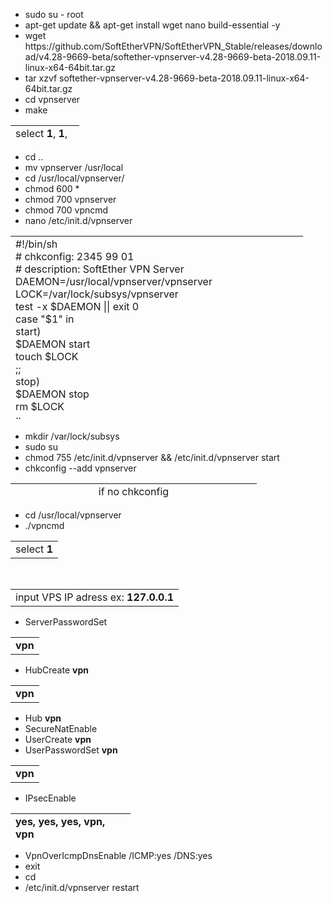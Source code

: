 <ul>
<li><span data-sheets-value="{&quot;1&quot;:2,&quot;2&quot;:&quot;sudo su - root&quot;}" data-sheets-userformat="{&quot;2&quot;:33554432,&quot;28&quot;:1}">sudo su - root</span></li>
<li><span data-sheets-value="{&quot;1&quot;:2,&quot;2&quot;:&quot;sudo su - root&quot;}" data-sheets-userformat="{&quot;2&quot;:33554432,&quot;28&quot;:1}">apt-get update &amp;&amp; apt-get install wget nano build-essential -y</span></li>
<li><span data-sheets-value="{&quot;1&quot;:2,&quot;2&quot;:&quot;sudo su - root&quot;}" data-sheets-userformat="{&quot;2&quot;:33554432,&quot;28&quot;:1}">wget https://github.com/SoftEtherVPN/SoftEtherVPN_Stable/releases/download/v4.28-9669-beta/softether-vpnserver-v4.28-9669-beta-2018.09.11-linux-x64-64bit.tar.gz</span></li>
<li><span data-sheets-value="{&quot;1&quot;:2,&quot;2&quot;:&quot;sudo su - root&quot;}" data-sheets-userformat="{&quot;2&quot;:33554432,&quot;28&quot;:1}">tar xzvf softether-vpnserver-v4.28-9669-beta-2018.09.11-linux-x64-64bit.tar.gz</span></li>
<li><span data-sheets-value="{&quot;1&quot;:2,&quot;2&quot;:&quot;sudo su - root&quot;}" data-sheets-userformat="{&quot;2&quot;:33554432,&quot;28&quot;:1}">cd vpnserver</span></li>
<li><span data-sheets-value="{&quot;1&quot;:2,&quot;2&quot;:&quot;sudo su - root&quot;}" data-sheets-userformat="{&quot;2&quot;:33554432,&quot;28&quot;:1}">make</span></li>
</ul>
<table style="height: 26px; width: 110px;">
<tbody>
<tr>
<td style="width: 102px;">select <strong>1</strong>, <strong>1</strong>, <strong>1</strong></td>
</tr>
</tbody>
</table>
<ul>
<li><span data-sheets-value="{&quot;1&quot;:2,&quot;2&quot;:&quot;sudo su - root&quot;}" data-sheets-userformat="{&quot;2&quot;:33554432,&quot;28&quot;:1}">cd ..</span></li>
<li><span data-sheets-value="{&quot;1&quot;:2,&quot;2&quot;:&quot;sudo su - root&quot;}" data-sheets-userformat="{&quot;2&quot;:33554432,&quot;28&quot;:1}">mv vpnserver /usr/local</span></li>
<li><span data-sheets-value="{&quot;1&quot;:2,&quot;2&quot;:&quot;sudo su - root&quot;}" data-sheets-userformat="{&quot;2&quot;:33554432,&quot;28&quot;:1}">cd /usr/local/vpnserver/</span></li>
<li><span data-sheets-value="{&quot;1&quot;:2,&quot;2&quot;:&quot;chmod 600 *&quot;}" data-sheets-userformat="{&quot;2&quot;:33554432,&quot;28&quot;:1}">chmod 600 *</span></li>
<li><span data-sheets-value="{&quot;1&quot;:2,&quot;2&quot;:&quot;chmod 600 *&quot;}" data-sheets-userformat="{&quot;2&quot;:33554432,&quot;28&quot;:1}">chmod 700 vpnserver</span></li>
<li><span data-sheets-value="{&quot;1&quot;:2,&quot;2&quot;:&quot;chmod 600 *&quot;}" data-sheets-userformat="{&quot;2&quot;:33554432,&quot;28&quot;:1}">chmod 700 vpncmd</span></li>
<li><span data-sheets-value="{&quot;1&quot;:2,&quot;2&quot;:&quot;chmod 600 *&quot;}" data-sheets-userformat="{&quot;2&quot;:33554432,&quot;28&quot;:1}">nano /etc/init.d/vpnserver</span></li>
</ul>
<table style="height: 296px;" width="462">
<tbody>
<tr>
<td style="width: 452px;">#!/bin/sh<br /># chkconfig: 2345 99 01<br /># description: SoftEther VPN Server<br />DAEMON=/usr/local/vpnserver/vpnserver<br />LOCK=/var/lock/subsys/vpnserver<br />test -x $DAEMON || exit 0<br />case "$1" in<br />start)<br />$DAEMON start<br />touch $LOCK<br />;;<br />stop)<br />$DAEMON stop<br />rm $LOCK<br />;;<br />restart)<br />$DAEMON stop<br />sleep 3<br />$DAEMON start<br />;;<br />*)<br />echo "Usage: $0 {start|stop|restart}"<br />exit 1<br />esac<br />exit 0</td>
</tr>
<tr>
<td style="width: 452px;">press <strong>ctrl+O</strong> to save</td>
</tr>
</tbody>
</table>
<ul>
<li><span data-sheets-value="{&quot;1&quot;:2,&quot;2&quot;:&quot;mkdir /var/lock/subsys&quot;}" data-sheets-userformat="{&quot;2&quot;:33554432,&quot;28&quot;:1}">mkdir /var/lock/subsys</span></li>
<li><span data-sheets-value="{&quot;1&quot;:2,&quot;2&quot;:&quot;mkdir /var/lock/subsys&quot;}" data-sheets-userformat="{&quot;2&quot;:33554432,&quot;28&quot;:1}">sudo su</span></li>
<li><span data-sheets-value="{&quot;1&quot;:2,&quot;2&quot;:&quot;mkdir /var/lock/subsys&quot;}" data-sheets-userformat="{&quot;2&quot;:33554432,&quot;28&quot;:1}">chmod 755 /etc/init.d/vpnserver &amp;&amp; /etc/init.d/vpnserver start</span></li>
<li><span data-sheets-value="{&quot;1&quot;:2,&quot;2&quot;:&quot;mkdir /var/lock/subsys&quot;}" data-sheets-userformat="{&quot;2&quot;:33554432,&quot;28&quot;:1}">chkconfig --add vpnserver</span></li>
</ul>
<table style="height: 26px;" width="388">
<tbody>
<tr>
<td style="width: 378px; text-align: center;">if no chkconfig</td>
</tr>
<tr>
<td style="width: 378px;">
<ul>
<li><span data-sheets-value="{&quot;1&quot;:2,&quot;2&quot;:&quot;nano /lib/systemd/system/vpnserver.service&quot;}" data-sheets-userformat="{&quot;2&quot;:515,&quot;3&quot;:{&quot;1&quot;:0},&quot;4&quot;:[null,2,12040119],&quot;12&quot;:0}">nano /lib/systemd/system/vpnserver.service</span></li>
</ul>
</td>
</tr>
<tr>
<td style="width: 378px;">&nbsp;[Unit]<br />Description=SoftEther VPN Server<br />After=network.target<br />[Service]<br />Type=forking<br />ExecStart=/usr/local/vpnserver/vpnserver start<br />ExecStop=/usr/local/vpnserver/vpnserver stop<br />[Install]<br />WantedBy=multi-user.target</td>
</tr>
<tr>
<td style="width: 378px;">press <strong>ctrl+O</strong> to save</td>
</tr>
</tbody>
</table>
<ul>
<li><span data-sheets-value="{&quot;1&quot;:2,&quot;2&quot;:&quot;mkdir /var/lock/subsys&quot;}" data-sheets-userformat="{&quot;2&quot;:33554432,&quot;28&quot;:1}">cd /usr/local/vpnserver</span></li>
<li><span data-sheets-value="{&quot;1&quot;:2,&quot;2&quot;:&quot;mkdir /var/lock/subsys&quot;}" data-sheets-userformat="{&quot;2&quot;:33554432,&quot;28&quot;:1}">./vpncmd</span></li>
</ul>
<table>
<tbody>
<tr>
<td>select <strong>1</strong></td>
</tr>
</tbody>
</table>
<p>&nbsp;</p>
<table>
<tbody>
<tr>
<td>input VPS IP adress ex: <strong>127.0.0.1</strong></td>
</tr>
</tbody>
</table>
<ul>
<li><span data-sheets-value="{&quot;1&quot;:2,&quot;2&quot;:&quot;ServerPasswordSet&quot;}" data-sheets-userformat="{&quot;2&quot;:33554432,&quot;28&quot;:1}">ServerPasswordSet</span></li>
</ul>
<table>
<tbody>
<tr>
<td><strong>vpn</strong></td>
</tr>
</tbody>
</table>
<ul>
<li><span data-sheets-value="{&quot;1&quot;:2,&quot;2&quot;:&quot;HubCreate vpn&quot;}" data-sheets-userformat="{&quot;2&quot;:33554945,&quot;3&quot;:{&quot;1&quot;:0},&quot;12&quot;:0,&quot;28&quot;:1}">HubCreate <strong>vpn</strong></span></li>
</ul>
<table>
<tbody>
<tr>
<td><strong>vpn</strong></td>
</tr>
</tbody>
</table>
<ul>
<li><span data-sheets-value="{&quot;1&quot;:2,&quot;2&quot;:&quot;Hub vpn&quot;}" data-sheets-userformat="{&quot;2&quot;:33554945,&quot;3&quot;:{&quot;1&quot;:0},&quot;12&quot;:0,&quot;28&quot;:1}">Hub <strong>vpn</strong></span></li>
<li><span data-sheets-value="{&quot;1&quot;:2,&quot;2&quot;:&quot;Hub vpn&quot;}" data-sheets-userformat="{&quot;2&quot;:33554945,&quot;3&quot;:{&quot;1&quot;:0},&quot;12&quot;:0,&quot;28&quot;:1}">SecureNatEnable</span></li>
<li><span data-sheets-value="{&quot;1&quot;:2,&quot;2&quot;:&quot;Hub vpn&quot;}" data-sheets-userformat="{&quot;2&quot;:33554945,&quot;3&quot;:{&quot;1&quot;:0},&quot;12&quot;:0,&quot;28&quot;:1}">UserCreate <strong>vpn</strong></span></li>
<li><span data-sheets-value="{&quot;1&quot;:2,&quot;2&quot;:&quot;Hub vpn&quot;}" data-sheets-userformat="{&quot;2&quot;:33554945,&quot;3&quot;:{&quot;1&quot;:0},&quot;12&quot;:0,&quot;28&quot;:1}">UserPasswordSet <strong>vpn</strong></span></li>
</ul>
<table>
<tbody>
<tr>
<td><strong>vpn</strong></td>
</tr>
</tbody>
</table>
<ul>
<li><span data-sheets-value="{&quot;1&quot;:2,&quot;2&quot;:&quot;Hub vpn&quot;}" data-sheets-userformat="{&quot;2&quot;:33554945,&quot;3&quot;:{&quot;1&quot;:0},&quot;12&quot;:0,&quot;28&quot;:1}">IPsecEnable</span></li>
</ul>
<table style="height: 43px; width: 192px;">
<tbody>
<tr>
<td style="width: 184px;"><strong>yes, yes, yes, vpn, vpn</strong></td>
</tr>
</tbody>
</table>
<ul>
<li><span data-sheets-value="{&quot;1&quot;:2,&quot;2&quot;:&quot;Hub vpn&quot;}" data-sheets-userformat="{&quot;2&quot;:33554945,&quot;3&quot;:{&quot;1&quot;:0},&quot;12&quot;:0,&quot;28&quot;:1}">VpnOverIcmpDnsEnable /ICMP:yes /DNS:yes</span></li>
<li><span data-sheets-value="{&quot;1&quot;:2,&quot;2&quot;:&quot;Hub vpn&quot;}" data-sheets-userformat="{&quot;2&quot;:33554945,&quot;3&quot;:{&quot;1&quot;:0},&quot;12&quot;:0,&quot;28&quot;:1}">exit</span></li>
<li><span data-sheets-value="{&quot;1&quot;:2,&quot;2&quot;:&quot;Hub vpn&quot;}" data-sheets-userformat="{&quot;2&quot;:33554945,&quot;3&quot;:{&quot;1&quot;:0},&quot;12&quot;:0,&quot;28&quot;:1}">cd</span></li>
<li><span data-sheets-value="{&quot;1&quot;:2,&quot;2&quot;:&quot;Hub vpn&quot;}" data-sheets-userformat="{&quot;2&quot;:33554945,&quot;3&quot;:{&quot;1&quot;:0},&quot;12&quot;:0,&quot;28&quot;:1}">/etc/init.d/vpnserver restart</span></li>
</ul>
<p>&nbsp;</p>
<p>&nbsp;</p>
